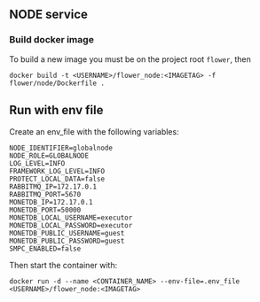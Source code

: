 ## NODE service

### Build docker image

To build a new image you must be on the project root `flower`, then

```
docker build -t <USERNAME>/flower_node:<IMAGETAG> -f flower/node/Dockerfile .
```

## Run with env file

Create an env_file with the following variables:

```
NODE_IDENTIFIER=globalnode
NODE_ROLE=GLOBALNODE
LOG_LEVEL=INFO
FRAMEWORK_LOG_LEVEL=INFO
PROTECT_LOCAL_DATA=false
RABBITMQ_IP=172.17.0.1
RABBITMQ_PORT=5670
MONETDB_IP=172.17.0.1
MONETDB_PORT=50000
MONETDB_LOCAL_USERNAME=executor
MONETDB_LOCAL_PASSWORD=executor
MONETDB_PUBLIC_USERNAME=guest
MONETDB_PUBLIC_PASSWORD=guest
SMPC_ENABLED=false
```

Then start the container with:

```
docker run -d --name <CONTAINER_NAME> --env-file=.env_file <USERNAME>/flower_node:<IMAGETAG>
```

